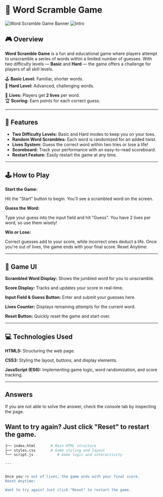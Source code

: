 # 🧩 Word Scramble Game

![Word Scramble Game Banner](https://user-images.githubusercontent.com/Capture.PNG)
<img src= "E:\AAJ Se Code\Java Script\Guessing Game\Capture.png" alt="Intro">

## 🎮 Overview

**Word Scramble Game** is a fun and educational game where players attempt to unscramble a series of words within a limited number of guesses. With two difficulty levels — **Basic** and **Hard** — the game offers a challenge for players of all skill levels.

🕹️ **Basic Level:** Familiar, shorter words.  
🎯 **Hard Level:** Advanced, challenging words.

🔧 **Lives:** Players get **2 lives** per word.  
🏆 **Scoring:** Earn points for each correct guess.

---

## 🚀 Features

- **Two Difficulty Levels:** Basic and Hard modes to keep you on your toes.
- **Random Word Scrambles:** Each word is randomized for an added twist.
- **Lives System:** Guess the correct word within two tries or lose a life!
- **Scoreboard:** Track your performance with an easy-to-read scoreboard.
- **Restart Feature:** Easily restart the game at any time.

---

## 🕹️ How to Play
**Start the Game:**

Hit the "Start" button to begin. You'll see a scrambled word on the screen.

**Guess the Word:**

Type your guess into the input field and hit "Guess".
You have 2 lives per word, so use them wisely!

**Win or Lose:**

Correct guesses add to your score, while incorrect ones deduct a life.
Once you're out of lives, the game ends with your final score.
Reset Anytime:

---

## 🎨 Game UI

**Scrambled Word Display:**
Shows the jumbled word for you to unscramble.

**Score Display:** 
Tracks and updates your score in real-time.

**Input Field & Guess Button:**
Enter and submit your guesses here.

**Lives Counter:**
Displays remaining attempts for the current word.

**Reset Button:**
Quickly reset the game and start over.

---

## 💻 Technologies Used

**HTML5:** Structuring the web page.

**CSS3:** Styling the layout, buttons, and display elements.

**JavaScript (ES6):** Implementing game logic, word randomization, and score tracking.

---

## Answers
If you are not able to solve the answer, check the console tab by inspecting the page.

Want to try again? Just click "Reset" to restart the game.
---

```bash
├── index.html       # Main HTML structure
├── styles.css       # Game styling and layout
└── script.js           # Game logic and interactivity

---


Once you're out of lives, the game ends with your final score.
Reset Anytime:

Want to try again? Just click "Reset" to restart the game.
